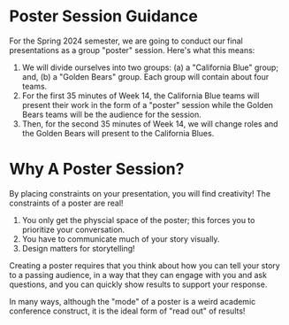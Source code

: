 # Poster Session Guidance 

For the Spring 2024 semester, we are going to conduct our final presentations as a group "poster" session. Here's what this means: 

1. We will divide ourselves into two groups: (a) a "California Blue" group; and, (b) a "Golden Bears" group. Each group will contain about four teams. 
2. For the first 35 minutes of Week 14, the California Blue teams will present their work in the form of a "poster" session while the Golden Bears teams will be the audience for the session. 
3. Then, for the second 35 minutes of Week 14, we will change roles and the Golden Bears will present to the California Blues. 

# Why A Poster Session? 

By placing constraints on your presentation, you will find creativity! The constraints of a poster are real! 

1. You only get the physcial space of the poster; this forces you to prioritize your conversation.  
2. You have to communicate much of your story visually.
3. Design matters for storytelling!

Creating a poster requires that you think about how you can tell your story to a passing audience, in a way that they can engage with you and ask questions, and you can quickly show results to support your response. 

In many ways, although the "mode" of a poster is a weird academic conference construct, it is the ideal form of "read out" of results! 
